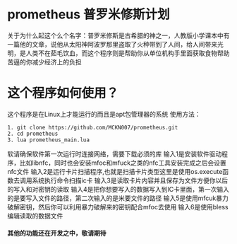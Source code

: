 # prometheus 普罗米修斯计划
关于为什么起这个么个名字：普罗米修斯是古希腊的神之一，人教版小学课本中有一篇他的文章，说他从太阳神阿波罗那里盗取了火种带到了人间，给人间带来光明，是人类不在茹毛饮血，而这个程序则是帮助你从单位机构手里面获取食物帮助苦逼的你减少经济上的负担

# 这个程序如何使用？
这个程序是在Linux上才能运行的而且是apt包管理器的系统
使用方法：
```shell
1. git clone https://github.com/MCKN007/prometheus.git
2. cd prometheus
3. lua prometheus_main.lua
```
软请确保软件第一次运行时连接网络，需要下载必须的库
输入1是安装软件驱动程序，比如libnfc，同时也会安装mfoc和mfuck之类的nfc工具安装完成之后会设置nfc文件
输入2是运行卡片扫描程序,也就是扫描卡片类型这里是使用os.execute函数去调用系统执行命令扫描ic卡
输入3是读取卡片内容并且保存为文件方便你以后的写入和对密钥的读取
输入4是把你想要写入的数据写入到IC卡里面，第一次输入的是要写入文件的路径，第二次输入的是米要文件的路径
输入5是使用mfcuk暴力破解密钥，然后你可以利用暴力破解来的密钥配合mfoc去使用
输入6是使用bless编辑读取的数据文件
#### 其他的功能还在开发之中，敬请期待
